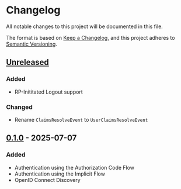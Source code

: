 # Changelog

All notable changes to this project will be documented in this file.

The format is based on [Keep a Changelog](https://keepachangelog.com/en/1.1.0/),
and this project adheres to [Semantic Versioning](https://semver.org/spec/v2.0.0.html).

## [Unreleased]

### Added

- RP-Inititated Logout support

### Changed

- Rename `ClaimsResolveEvent` to `UserClaimsResolveEvent`

## [0.1.0] - 2025-07-07

### Added

- Authentication using the Authorization Code Flow
- Authentication using the Implicit Flow
- OpenID Connect Discovery


[unreleased]: https://github.com/ajgarlag/openid-connect-provider-bundle/compare/0.1.0...HEAD
[0.1.0]: https://github.com/ajgarlag/openid-connect-provider-bundle/releases/tag/0.1.0
